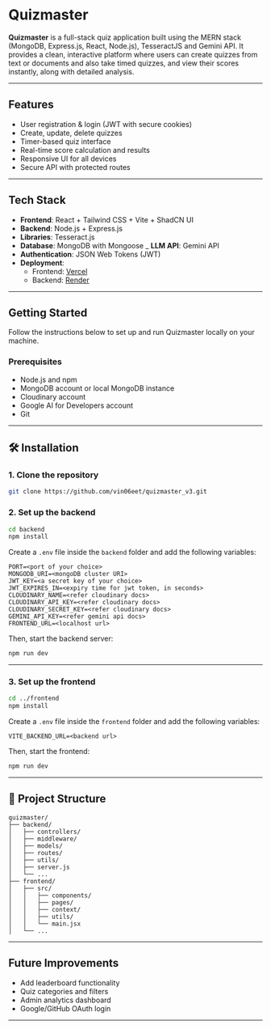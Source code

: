 # Quizmaster

**Quizmaster** is a full-stack quiz application built using the MERN stack (MongoDB, Express.js, React, Node.js), TesseractJS and Gemini API. It provides a clean, interactive platform where users can create quizzes from text or documents and also take timed quizzes, and view their scores instantly, along with detailed analysis. 

---

##  Features

-  User registration & login (JWT with secure cookies)
-  Create, update, delete quizzes
-  Timer-based quiz interface
-  Real-time score calculation and results
-  Responsive UI for all devices
-  Secure API with protected routes

---

##  Tech Stack

- **Frontend**: React + Tailwind CSS + Vite + ShadCN UI
- **Backend**: Node.js + Express.js
- **Libraries**: Tesseract.js
- **Database**: MongoDB with Mongoose
_ **LLM API**: Gemini API
- **Authentication**: JSON Web Tokens (JWT)
- **Deployment**:
  - Frontend: [Vercel](https://vercel.com)
  - Backend: [Render](https://render.com) 

---

##  Getting Started

Follow the instructions below to set up and run Quizmaster locally on your machine.

###  Prerequisites

- Node.js and npm
- MongoDB account or local MongoDB instance
- Cloudinary account
- Google AI for Developers account
- Git

---

## 🛠️ Installation

### 1. Clone the repository

```bash
git clone https://github.com/vin06eet/quizmaster_v3.git
```

### 2. Set up the backend

```bash
cd backend
npm install
```

Create a `.env` file inside the `backend` folder and add the following variables:

```env
PORT=<port of your choice>
MONGODB_URI=<mongoDB cluster URI>
JWT_KEY=<a secret key of your choice>
JWT_EXPIRES_IN=<expiry time for jwt token, in seconds>
CLOUDINARY_NAME=<refer cloudinary docs>
CLOUDINARY_API_KEY=<refer cloudinary docs>
CLOUDINARY_SECRET_KEY=<refer cloudinary docs>
GEMINI_API_KEY=<refer gemini api docs>
FRONTEND_URL=<localhost url> 
```

Then, start the backend server:

```bash
npm run dev
```

---

### 3. Set up the frontend

```bash
cd ../frontend
npm install
```
Create a `.env` file inside the `frontend` folder and add the following variables:

```env
VITE_BACKEND_URL=<backend url>
```

Then, start the frontend:

```bash
npm run dev
```

---

## 📁 Project Structure

```
quizmaster/
├── backend/
│   ├── controllers/
│   ├── middleware/
│   ├── models/
│   ├── routes/
│   ├── utils/
│   ├── server.js
│   └── ...
├── frontend/
│   ├── src/
│   │   ├── components/
│   │   ├── pages/
│   │   ├── context/
│   │   ├── utils/
│   │   └── main.jsx
│   └── ...
```

---

##  Future Improvements

- Add leaderboard functionality
- Quiz categories and filters
- Admin analytics dashboard
- Google/GitHub OAuth login

---
